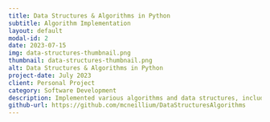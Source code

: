 ```yaml
---
title: Data Structures & Algorithms in Python
subtitle: Algorithm Implementation
layout: default
modal-id: 2
date: 2023-07-15
img: data-structures-thumbnail.png
thumbnail: data-structures-thumbnail.png
alt: Data Structures & Algorithms in Python
project-date: July 2023
client: Personal Project
category: Software Development
description: Implemented various algorithms and data structures, including trees, graphs, and hash tables, to solve complex problems.
github-url: https://github.com/mcneillium/DataStructuresAlgorithms
---
```

